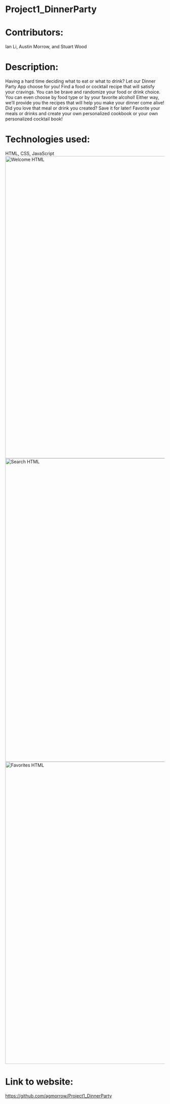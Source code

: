 # Project1_DinnerParty
# Contributors:
Ian Li, Austin Morrow, and Stuart Wood
# Description:
Having a hard time deciding what to eat or what to drink?  Let our Dinner Party App choose for you!
Find a food or cocktail recipe that will satisfy your cravings.  You can be brave and randomize your food or drink choice.  You can even choose by food type or by your favorite  alcohol!  Either way, we’ll provide you the recipes  that will help you make your dinner come alive!
Did you love that meal or drink you created?  Save it for later! Favorite your meals or drinks and create your own personalized cookbook or your own personalized cocktail book!
# Technologies used: 
HTML, CSS, JavaScript
<img width="953" alt="Welcome HTML" src="https://user-images.githubusercontent.com/82473623/145340689-73419ffb-1e0c-4c46-8d3e-be58f13117b2.png">
<img width="957" alt="Search HTML" src="https://user-images.githubusercontent.com/82473623/145340691-35f3bff9-eabd-4084-8a30-16813168a879.png">
<img width="953" alt="Favorites HTML" src="https://user-images.githubusercontent.com/82473623/145340693-9a7ddb4a-9a16-49cb-aab3-e0b7564f8b84.png">
# Link to website:
https://github.com/agmorrow/Project1_DinnerParty
